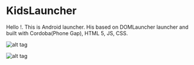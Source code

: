 KidsLauncher
============

Hello !. This is Android launcher. His based on DOMLauncher launcher and built with Cordoba(Phone Gap), HTML 5, JS, CSS.


![alt tag](https://pp.vk.me/c618628/v618628839/99cd/44ca4-n0bNA.jpg)


![alt tag](https://pp.vk.me/c618628/v618628839/99d7/xYb93ZAbUas.jpg)
